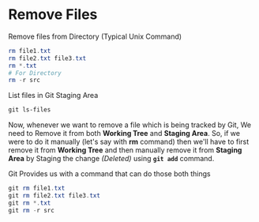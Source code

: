 # Remove Files

Remove files from Directory (Typical Unix Command)

```powershell
rm file1.txt
rm file2.txt file3.txt
rm *.txt
# For Directory
rm -r src
```

List files in Git Staging Area

```powershell
git ls-files
```

Now, whenever we want to remove a file which is being tracked by Git, We need to Remove it from both **Working Tree** and **Staging Area**. So, if we were to do it manually (let's say with **rm** command) then we'll have to first remove it from **Working Tree** and then manually remove it from **Staging Area** by Staging the change _(Deleted)_ using **`git add`** command.

Git Provides us with a command that can do those both things

```powershell
git rm file1.txt
git rm file2.txt file3.txt
git rm *.txt
git rm -r src
```
